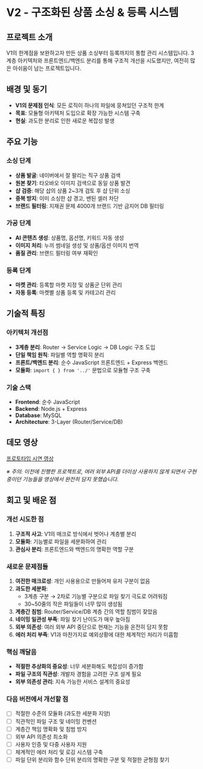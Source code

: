 # V2 - 구조화된 상품 소싱 & 등록 시스템

## 프로젝트 소개
V1의 한계점을 보완하고자 만든 상품 소싱부터 등록까지의 통합 관리 시스템입니다.
3계층 아키텍처와 프론트엔드/백엔드 분리를 통해 구조적 개선을 시도했지만, 여전히 많은 아쉬움이 남는 프로젝트입니다.

## 배경 및 동기
- **V1의 문제점 인식**: 모든 로직이 하나의 파일에 뭉쳐있던 구조적 한계
- **목표**: 모듈형 아키텍처 도입으로 확장 가능한 시스템 구축
- **현실**: 과도한 분리로 인한 새로운 복잡성 발생

## 주요 기능

### 소싱 단계
- **상품 발굴**: 네이버에서 잘 팔리는 직구 상품 검색
- **원본 찾기**: 타오바오 이미지 검색으로 동일 상품 발견
- **샵 검증**: 해당 샵의 상품 2~3개 검토 후 샵 단위 소싱
- **중복 방지**: 이미 소싱한 샵 경고, 밴된 셀러 차단
- **브랜드 필터링**: 지재권 문제 4000개 브랜드 기반 금지어 DB 필터링

### 가공 단계
- **AI 콘텐츠 생성**: 상품명, 옵션명, 키워드 자동 생성
- **이미지 처리**: 누끼 썸네일 생성 및 상품/옵션 이미지 번역
- **품질 관리**: 브랜드 필터링 여부 재확인

### 등록 단계
- **마켓 관리**: 등록할 마켓 지정 및 상품군 단위 관리
- **자동 등록**: 마켓별 상품 등록 및 카테고리 관리

## 기술적 특징

### 아키텍처 개선점
- **3계층 분리**: Router → Service Logic → DB Logic 구조 도입
- **단일 책임 원칙**: 파일별 역할 명확히 분리
- **프론트/백엔드 분리**: 순수 JavaScript 프론트엔드 + Express 백엔드
- **모듈화**: `import { } from '../'` 문법으로 모듈형 구조 구축

### 기술 스택
- **Frontend**: 순수 JavaScript
- **Backend**: Node.js + Express
- **Database**: MySQL
- **Architecture**: 3-Layer (Router/Service/DB)

## 데모 영상
[프로토타입 시연 영상](https://pub-e396b742f1ae46678c7a5692530400d7.r2.dev/prototype2.mp4)

*※ 주의: 이전에 진행한 프로젝트로, 여러 외부 API를 더이상 사용하지 않게 되면서 구현 중이던 기능들을 영상에서 완전히 담지 못했습니다.*

## 회고 및 배운 점

### 개선 시도한 점
1. **구조적 사고**: V1의 매크로 방식에서 벗어나 계층별 분리
2. **모듈화**: 기능별로 파일을 세분화하여 관리
3. **관심사 분리**: 프론트엔드와 백엔드의 명확한 역할 구분

### 새로운 문제점들
1. **여전한 매크로성**: 개인 사용용으로 만들어져 유저 구분이 없음
2. **과도한 세분화**: 
   - 3계층 구분 → 2차로 기능별 구분으로 파일 찾기 극도로 어려워짐
   - 30~50줄의 작은 파일들이 너무 많이 생성됨
3. **계층간 침범**: Router/Service/DB 계층 간의 역할 침범이 잦았음
4. **네이밍 일관성 부족**: 파일 찾기 난이도가 매우 높아짐
5. **외부 의존성**: 여러 외부 API 중단으로 현재는 기능을 온전히 담지 못함
6. **에러 처리 부족**: V1과 마찬가지로 예외상황에 대한 체계적인 처리가 미흡함

### 핵심 깨달음
- **적절한 추상화의 중요성**: 너무 세분화해도 복잡성이 증가함
- **파일 구조의 직관성**: 개발자 경험을 고려한 구조 설계 필요
- **외부 의존성 관리**: 지속 가능한 서비스 설계의 중요성

### 다음 버전에서 개선할 점
- [ ] 적절한 수준의 모듈화 (과도한 세분화 지양)
- [ ] 직관적인 파일 구조 및 네이밍 컨벤션
- [ ] 계층간 책임 명확화 및 침범 방지
- [ ] 외부 API 의존성 최소화
- [ ] 사용자 인증 및 다중 사용자 지원
- [ ] 체계적인 에러 처리 및 로깅 시스템 구축
- [ ] 파일 단위 분리와 함수 단위 분리의 명확한 구분 및 적절한 균형점 찾기

